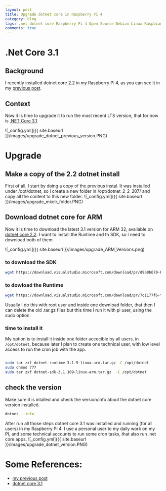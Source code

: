 ```yaml
---
layout: post
title: Upgrade dotnet core in Raspberry Pi 4 
category: blog
tags: .net dotnet core Raspberry Pi 4 Open Source Debian Linux Raspbian
comments: true
---
```

# .Net Core 3.1
## Background
I recently installed dotnet core 2.2 in my Raspberry Pi 4, as you can see it in my [previous post](https://helderviana.pt/Install-dotnet-core-in-Raspberry-Pi).
## Context
Now it is time to upgrade it to run the most recent LTS version, that for now is [.NET Core 3.1](https://dotnet.microsoft.com/download/dotnet-core).

![_config.yml]({{ site.baseurl }}/images/upgrade_dotnet_previous_version.PNG)

# Upgrade
## Make a copy of the 2.2 dotnet install
First of all, I start by doing a copy of the previous instal. It was installed under /opt/dotnet, so I create a new folder in /opt/dotnet_2_2_207/ and copy all the content to this new folder.
![_config.yml]({{ site.baseurl }}/images/upgrade_mkdir_folder.PNG)

## Download dotnet core for ARM
Now it is time to download the latest 3.1 version for ARM 32, available on [dotnet core 2.2](https://dotnet.microsoft.com/download/dotnet-core/3.1).
I want to install the Runtime and th SDK, so I need to download both of them.

![_config.yml]({{ site.baseurl }}/images/upgrade_ARM_Versions.png)

### to download the SDK
```bash
wget https://download.visualstudio.microsoft.com/download/pr/d9a0b670-88f8-44ac-a6b1-9020c783c518/8bbec2b438275789bc1dbc95b8f89adf/dotnet-sdk-3.1.109-linux-arm.tar.gz

```
### to dowload the Runtime
``` bash
wget https://download.visualstudio.microsoft.com/download/pr/7c1177f6-feb9-4404-a795-adb77e78b9ab/d3ca4e135e1af71bea28623774f8df27/dotnet-runtime-3.1.9-linux-arm.tar.gz

```
Usually I do this with root user and inside one download folder, that then I can delete the old .tar.gz files but this time I run it with pi user, using the sudo option.
### time to install it
My option is to install it inside one folder accecible by all users, in `/opt/dotnet`, because later I plan to create one technical user, with low level access to run the cron job with the app.
```bash

sudo tar zxf dotnet-runtime-3.1.9-linux-arm.tar.gz -C /opt/dotnet
sudo chmod 777
sudo tar zxf dotnet-sdk-3.1.109-linux-arm.tar.gz  -C /opt/dotnet
```

## check the version
Make sure it is intalled and check the version/info about the dotnet core version installed.
```bash
dotnet --info
```
After run all those steps dotnet core 3.1 was installed and running (for all users) in my Raspberry Pi 4. I use a personal user to my daily work on my PI, and some technical accounts to run some cron tasks, that also run .net core apps.
![_config.yml]({{ site.baseurl }}/images/upgrade_dotnet_version.PNG)


# Some References:
* [my previous post](https://helderviana.pt/Install-dotnet-core-in-Raspberry-Pi/) 
* [dotnet core 3.1](https://dotnet.microsoft.com/download/dotnet-core/3.1) 

